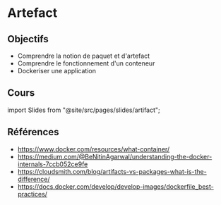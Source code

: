 # Artefact

## Objectifs

- Comprendre la notion de paquet et d'artefact
- Comprendre le fonctionnement d'un conteneur
- Dockeriser une application

## Cours

import Slides from "@site/src/pages/slides/artifact";

<Slides embedded />

## Références

- https://www.docker.com/resources/what-container/
- https://medium.com/@BeNitinAgarwal/understanding-the-docker-internals-7ccb052ce9fe
- https://cloudsmith.com/blog/artifacts-vs-packages-what-is-the-difference/
- https://docs.docker.com/develop/develop-images/dockerfile_best-practices/
